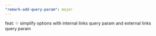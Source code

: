 ```yaml
---
"remark-add-query-param": major
---
```


feat: :sparkles: simplify options with internal links query param and external links query param
